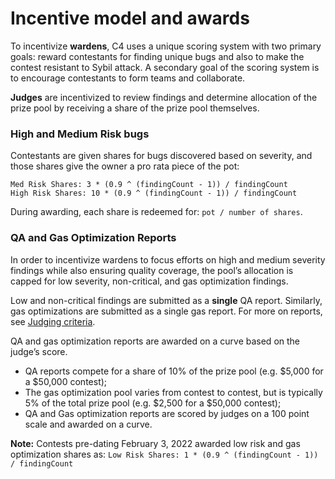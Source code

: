 # Incentive model and awards

To incentivize **wardens**, C4 uses a unique scoring system with two primary goals: reward contestants for finding unique bugs and also to make the contest resistant to Sybil attack. A secondary goal of the scoring system is to encourage contestants to form teams and collaborate.

**Judges** are incentivized to review findings and determine allocation of the prize pool by receiving a share of the prize pool themselves.

### High and Medium Risk bugs

Contestants are given shares for bugs discovered based on severity, and those shares give the owner a pro rata piece of the pot:

`Med Risk Shares: 3 * (0.9 ^ (findingCount - 1)) / findingCount`\
`High Risk Shares: 10 * (0.9 ^ (findingCount - 1)) / findingCount`

During awarding, each share is redeemed for: `pot / number of shares`. 

### QA and Gas Optimization Reports

In order to incentivize wardens to focus efforts on high and medium severity findings while also ensuring quality coverage, the pool’s allocation is capped for low severity, non-critical, and gas optimization findings.

Low and non-critical findings are submitted as a **single** QA report. Similarly, gas optimizations are submitted as a single gas report. For more on reports, see [Judging criteria](/awarding/judging-criteria/README.md).

QA and gas optimization reports are awarded on a curve based on the judge’s score.

- QA reports compete for a share of 10% of the prize pool (e.g. $5,000 for a $50,000 contest);
- The gas optimization pool varies from contest to contest, but is typically 5% of the total prize pool (e.g. $2,500 for a $50,000 contest);
- QA and Gas optimization reports are scored by judges on a 100 point scale and awarded on a curve.

**Note:** Contests pre-dating February 3, 2022 awarded low risk and gas optimization shares as: `Low Risk Shares: 1 * (0.9 ^ (findingCount - 1)) / findingCount`
